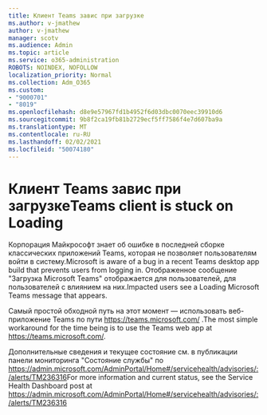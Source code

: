 ```yaml
---
title: Клиент Teams завис при загрузке
ms.author: v-jmathew
author: v-jmathew
manager: scotv
ms.audience: Admin
ms.topic: article
ms.service: o365-administration
ROBOTS: NOINDEX, NOFOLLOW
localization_priority: Normal
ms.collection: Adm_O365
ms.custom:
- "9000701"
- "8019"
ms.openlocfilehash: d8e9e57967fd1b4952f6d03dbc0070eec39910d6
ms.sourcegitcommit: 9b8f2ca19fb81b2729ecf5ff7586f4e7d607ba9a
ms.translationtype: MT
ms.contentlocale: ru-RU
ms.lasthandoff: 02/02/2021
ms.locfileid: "50074180"
---
```

# <a name="teams-client-is-stuck-on-loading"></a><span data-ttu-id="cb122-102">Клиент Teams завис при загрузке</span><span class="sxs-lookup"><span data-stu-id="cb122-102">Teams client is stuck on Loading</span></span>

<span data-ttu-id="cb122-103">Корпорация Майкрософт знает об ошибке в последней сборке классических приложений Teams, которая не позволяет пользователям войти в систему.</span><span class="sxs-lookup"><span data-stu-id="cb122-103">Microsoft is aware of a bug in a recent Teams desktop app build that prevents users from logging in.</span></span> <span data-ttu-id="cb122-104">Отображенное сообщение "Загрузка Microsoft Teams" отображается для пользователей, для пользователей с влиянием на них.</span><span class="sxs-lookup"><span data-stu-id="cb122-104">Impacted users see a Loading Microsoft Teams message that appears.</span></span>

<span data-ttu-id="cb122-105">Самый простой обходной путь на этот момент — использовать веб-приложение Teams по пути <https://teams.microsoft.com/> .</span><span class="sxs-lookup"><span data-stu-id="cb122-105">The most simple workaround for the time being is to use the Teams web app at <https://teams.microsoft.com/>.</span></span>

<span data-ttu-id="cb122-106">Дополнительные сведения и текущее состояние см. в публикации панели мониторинга "Состояние службы" по <https://admin.microsoft.com/AdminPortal/Home#/servicehealth/advisories/:/alerts/TM236316></span><span class="sxs-lookup"><span data-stu-id="cb122-106">For more information and current status, see the Service Health Dashboard post at <https://admin.microsoft.com/AdminPortal/Home#/servicehealth/advisories/:/alerts/TM236316></span></span>

